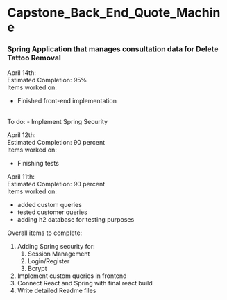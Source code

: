 # Capstone_Back_End_Quote_Machine

### Spring Application that manages consultation data for Delete Tattoo Removal


April 14th:
<br>
Estimated Completion: 95%
<br>
Items worked on:
<br>
- Finished front-end implementation
<br>
To do:
- Implement Spring Security



April 12th:
<br>
Estimated Completion: 90 percent
<br>
Items worked on:
<br>
- Finishing tests


April 11th:
<br>
Estimated Completion: 90 percent
<br>
Items worked on:
    <br>
- added custom queries
- tested customer queries
- adding h2 database for testing purposes

Overall items to complete:
<br>
1. Adding Spring security for:
   1. Session Management
   2. Login/Register
   3. Bcrypt
2. Implement custom queries in frontend
3. Connect React and Spring with final react build
4. Write detailed Readme files
